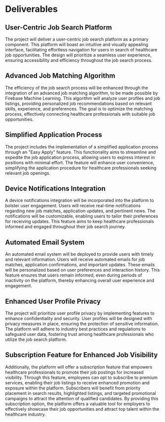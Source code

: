 # Deliverables

## User-Centric Job Search Platform

The project will deliver a user-centric job search platform as a primary component. This platform will boast an
intuitive and visually appealing interface, facilitating effortless navigation for users in search of healthcare job
opportunities. The design will prioritize a seamless user experience, ensuring accessibility and efficiency throughout
the job search process.

## Advanced Job Matching Algorithm

The efficiency of the job search process will be enhanced through the integration of an advanced job matching algorithm,
to be made possible by Firebase Machine Learning. This algorithm will analyze user profiles and job listings, providing
personalized job recommendations based on relevant skills, experience, and preferences. The goal is to optimize the
matching process, effectively connecting healthcare professionals with suitable job opportunities.

## Simplified Application Process

The project includes the implementation of a simplified application process through an "Easy Apply" feature. This
functionality aims to streamline and expedite the job application process, allowing users to express interest in
positions with minimal effort. The feature will enhance user convenience, simplifying the application procedure for
healthcare professionals seeking relevant job openings.

## Device Notifications Integration

A device notifications integration will be incorporated into the platform to bolster user engagement. Users will receive
real-time notifications regarding new job matches, application updates, and pertinent news. The notifications will be
customizable, enabling users to tailor their preferences for receiving updates. This feature aims to keep healthcare
professionals informed and engaged throughout their job search journey.

## Automated Email System

An automated email system will be deployed to provide users with timely and relevant information. Users will receive
automated emails for job matches, application confirmations, and important updates. These emails will be personalized
based on user preferences and interaction history. This feature ensures that users remain informed, even during periods
of inactivity on the platform, thereby enhancing overall user experience and engagement.

## Enhanced User Profile Privacy

The project will prioritize user profile privacy by implementing features to enhance confidentiality and security. User
profiles will be designed with privacy measures in place, ensuring the protection of sensitive information. The platform
will adhere to industry best practices and regulations to safeguard user data, fostering trust among healthcare
professionals who utilize the job search platform.

## Subscription Feature for Enhanced Job Visibility

Additionally, the platform will offer a subscription feature that empowers healthcare professionals to promote their job
postings for increased visibility. Through this feature, employees can opt to subscribe to premium services, enabling
their job listings to receive enhanced promotion and exposure within the platform. Subscribers will benefit from
priority placement in search results, highlighted listings, and targeted promotional campaigns to attract the attention
of qualified candidates. By providing this subscription option, the platform offers a valuable tool for employers to
effectively showcase their job opportunities and attract top talent within the healthcare industry.